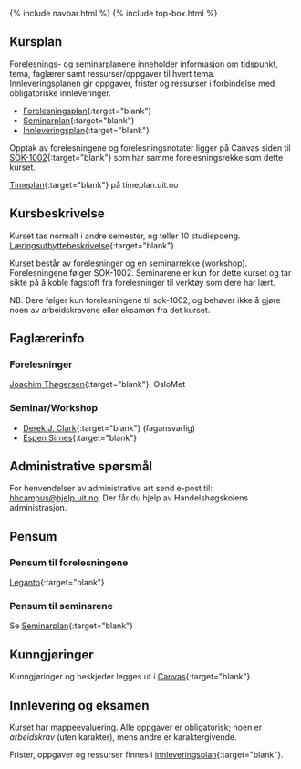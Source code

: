 {% include navbar.html %} {% include top-box.html %} <!-- Kode for å inkludere boksen på toppen av siden. Se _config.yml for å gjøre endringer. -->

## Kursplan  

Forelesnings- og seminarplanene inneholder informasjon om tidspunkt, tema, faglærer samt ressurser/oppgaver til hvert tema.  
Innleveringsplanen gir oppgaver, frister og ressurser i forbindelse med obligatoriske innleveringer.  

- [Forelesningsplan](forelesningsplan.md){:target="blank"}
- [Seminarplan](seminarplan.md){:target="blank"}
- [Innleveringsplan](innleveringer.md){:target="blank"}   

Opptak av forelesningene og forelesningsnotater ligger på Canvas siden til [SOK-1002](https://uit.instructure.com/courses/25810){:target="blank"} som har samme forelesningsrekke som dette kurset.



[Timeplan](https://timeplan.uit.no/emne_timeplan.php?sem=22v&module[%20]=SOK-1006-1#week-49){:target="blank"} på timeplan.uit.no


## Kursbeskrivelse 

Kurset tas normalt i andre semester, og teller 10 studiepoeng.  
[Læringsutbyttebeskrivelse](https://uit.no/utdanning/emner/emne?p_document_id=743172){:target="blank"}   

Kurset består av forelesninger og en seminarrekke (workshop). Forelesningene følger SOK-1002. Seminarene er kun for dette kurset og tar sikte på å koble fagstoff fra forelesninger til verktøy som dere har lært.   

NB. Dere følger kun forelesningene til sok-1002, og behøver ikke å gjøre noen av arbeidskravene eller eksamen fra det kurset.   

## Faglærerinfo  

### Forelesninger 

[Joachim Thøgersen](https://www.oslomet.no/om/ansatt/joachim/){:target="blank"}, OsloMet

### Seminar/Workshop

- [Derek J. Clark](https://uit.no/ansatte/derek.clark){:target="blank"} (fagansvarlig)
- [Espen Sirnes](https://uit.no/ansatte/person?p_document_id=41418){:target="blank"}

 

## Administrative spørsmål

For henvendelser av administrative art send e-post til: <hhcampus@hjelp.uit.no>. Der får du hjelp av Handelshøgskolens administrasjon.


## Pensum  

### Pensum til forelesningene

[Leganto](https://bibsys-c.alma.exlibrisgroup.com/leganto/readinglist/lists/8768094470002205?institute=47BIBSYS_UBTO&auth=SAML){:target="blank"}  

### Pensum til seminarene   
Se [Seminarplan](seminarplan.md){:target="blank"}    




## Kunngjøringer  

Kunngjøringer og beskjeder legges ut i [Canvas](https://uit.instructure.com/courses/25566){:target="blank"}.


## Innlevering og eksamen  

Kurset har mappeevaluering. Alle oppgaver er obligatorisk; noen er _arbeidskrav_ (uten karakter), mens andre er karaktergivende.  

Frister, oppgaver og ressurser finnes i [innleveringsplan](innleveringer.md){:target="blank"}.    


